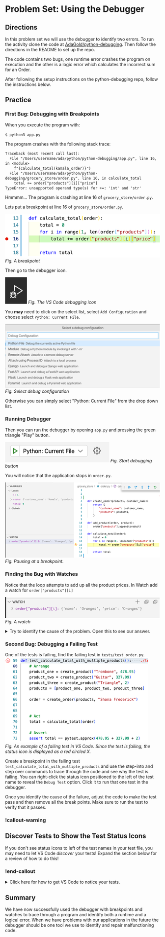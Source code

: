 # Problem Set: Using the Debugger

## Directions

In this problem set we will use the debugger to identify two errors.  To run the activity clone the code at [AdaGold/python-debugging](https://github.com/AdaGold/python-debugging).  Then follow the directions in the README to set up the repo.

The code contains two bugs, one runtime error crashes the program on execution and the other is a logic error which calculates the incorrect sum for an Order.  

After following the setup instructions on the python-debugging repo, follow the instructions below.

## Practice

### First Bug: Debugging with Breakpoints

When you execute the program with:

`$ python3 app.py`

The program crashes with the following stack trace:

```
Traceback (most recent call last):
  File "/Users/username/ada/python/python-debugging/app.py", line 16, in <module>
    f"{calculate_total(kamala_order)}")
  File "/Users/username/ada/python/python-debugging/grocery_store/order.py", line 16, in calculate_total
    total += order["products"][i]["price"]
TypeError: unsupported operand type(s) for +=: 'int' and 'str'
```

Hmmmm... The program is crashing at line 16 of `grocery_store/order.py`.

Lets put a breakpoint at line 16 of `grocery_store/order.py`.

![Visual of a breakpoint in order.py at line 16](../assets/vs-code-debugger/order-py-breakpoint.png)
*Fig. A breakpoint*

Then go to the debugger icon.

![Debugger Icon](../assets/vs-code-debugger/debugger-icon.png)
*Fig. The VS Code debugging icon*

You **may** need to click on the select list, select `Add Configuration` and choose select `Python: Current File`.

![select debug current python file](../assets/vs-code-debugger/debug-current-python-file.png)
*Fig. Select debug configuration*

Otherwise you can simply select "Python: Current File" from the drop down list.  

### Running Debugger

Then you can run the debugger by opening `app.py` and pressing the green triangle "Play" button.

![Debugger Play Button](../assets/vs-code-debugger/start-debugger.png)
*Fig. Start debugging button*

You will notice that the application stops in `order.py`.

![Running Debugger](../assets/vs-code-debugger/running-debugger.png)
*Fig. Pausing at a breakpoint.*

### Finding the Bug with Watches

Notice that the loop attempts to add up all the product prices.  In Watch add a watch for `order["products"][i]`

![Adding a watch on a product](../assets/vs-code-debugger/watch-price.png)
*Fig. A watch*

<details style="max-width: 700px; margin: auto;">
  <summary>
    Try to identify the cause of the problem.  Open this to see our answer.
  </summary>

The bug is in `product.py`, and it relates to the price of products.

Hypothesize a cause for the error, make changes to fix it, and then re-run the debugger.

Repeat this process until the program stops crashing, and the bug is fixed. During this debugger process, practice:

- Adding another breakpoint to `product.py` inside the `create_product` function
- Stepping through the program when re-running the debugger
</details>

  

### Second Bug: Debugging a Failing Test

One of the tests is failing, find the failing test in `tests/test_order.py`.  
![Failing test](../assets/vs-code-debugger/exercise-failing-test.png)  
*Fig. An example of a failing test in VS Code.  Since the test is failing, the status icon is displayed as a red circled X.*

Create a breakpoint in the failing test `test_calculate_total_with_multiple_products` and use the step-into and step over commands to trace through the code and see why the test is failing.  You can right-click the status icon positioned to the left of the test name to reveal the `Debug Test` option.  Click it to run that one test in the debugger.

Once you identify the cause of the failure, adjust the code to make the test pass and then remove all the break points.  Make sure to run the test to verify that it passes.

### !callout-warning

## Discover Tests to Show the Test Status Icons

If you don't see status icons to left of the test names in your test file, you may need to let VS Code _discover_ your tests!  Expand the section below for a review of how to do this!

### !end-callout

<details style="max-width: 700px; margin: auto;">
    <summary>
      Click here for how to get VS Code to notice your tests.
    </summary>

#### Verify that VS Code is using your `venv`.

1. Locate the Python version displayed near the bottom-left corner of VS Code.  
![Selected Python version at the bottom-left of the VS Code window](../assets/intermediate-python-debugging_problem-set-using-the-debugger_check-python-version.png)

1. If it doesn't end with `('venv')`, click it to open the Python version picker.
    1. Locate the option ending in `('venv')` and click it.  
![Selected Python version at the bottom-left of the VS Code window](../assets/intermediate-python-debugging_problem-set-using-the-debugger_pick-python-version.png)

#### Discover your tests.

1. Open the Command Palette (⇧⌘P).
1. Start typing `discover` until you see a choice for `Python: Discover Tests` appear.
1. Click the option for `Python: Discover Tests`.  
![Command Palette showing the recommended option Python: Discover Tests after typing `dis`](../assets/intermediate-python-debugging_problem-set-using-the-debugger_discover-tests.png)

#### Configure the test framework if we get a warning.

1. Click `Enable and configure a Test Framework`.  
![Prompt to Enable and configure a Test Framework](../assets/intermediate-python-debugging_problem-set-using-the-debugger_configure-tests.png)
2. Select `pytest` as the test framework.  
![Prompt to pick a test framework, with pytest selected](../assets/intermediate-python-debugging_problem-set-using-the-debugger_pick-framework.png)
3. Select `tests` as the directory containing the tests.  
![Prompt to pick a test directory, with tests selected](../assets/intermediate-python-debugging_problem-set-using-the-debugger_pick-directory.png)

</details>




## Summary

We have now successfully used the debugger with breakpoints and watches to trace through a program and identify both a runtime and a logical error.  When we have problems with our applications in the future the debugger should be one tool we use to identify and repair malfunctioning code.